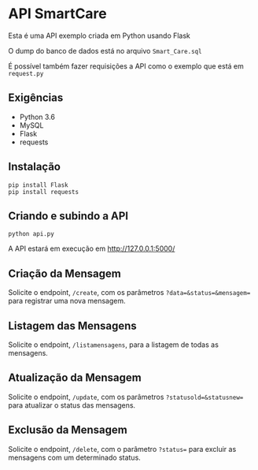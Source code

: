 # API SmartCare 

Esta é uma API exemplo criada em Python usando Flask

O dump do banco de dados está no arquivo `Smart_Care.sql`

É possível também fazer requisições a API como o exemplo que está em `request.py`

## Exigências
- Python 3.6
- MySQL
- Flask
- requests

## Instalação
```
pip install Flask
pip install requests
```
## Criando e subindo a API 
```
python api.py
```
A API estará em execução em http://127.0.0.1:5000/

## Criação da Mensagem

Solicite o endpoint, `/create`, com os parâmetros `?data=&status=&mensagem=` para registrar uma nova mensagem.

## Listagem das Mensagens

Solicite o endpoint, `/listamensagens`, para a listagem de todas as mensagens.

## Atualização da Mensagem

Solicite o endpoint, `/update`, com os parâmetros `?statusold=&statusnew=` para atualizar o status das mensagens.

## Exclusão da Mensagem

Solicite o endpoint, `/delete`, com o parâmetro `?status=` para excluir as mensagens com um determinado status.
